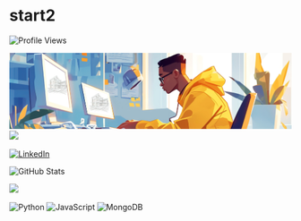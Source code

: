# start2
![Profile Views](https://komarev.com/ghpvc/?username=aqdasimelika&color=brightgreen)

![Awesome Banner](https://github.com/aqdasimelika/start2/blob/main/industrial-designer-digital-art.jpg)
<img src="https://readme-typing-svg.herokuapp.com?lines=Hi!+I+am+programmer!;Love+learning+and+building+new+projects&center=true&width=480&height=50">

[<img src="https://img.shields.io/badge/LinkedIn-0077B5?logo=linkedin&logoColor=white" alt="LinkedIn">](https://www.linkedin.com/in/melika-aqdasi-b82353344/)


![GitHub Stats](https://github-readme-stats.vercel.app/api?username=aqdasimelika&show_icons=true&theme=radical)


<img src="https://readme-typing-svg.herokuapp.com?lines=Hi!+I+am+programmer!;Love+learning+and+building+new+projects&center=true&width=480&height=50">

![Python](https://img.shields.io/badge/-Python-3776AB?logo=python&logoColor=white)
![JavaScript](https://img.shields.io/badge/-JavaScript-F7DF1E?logo=javascript&logoColor=black)
![MongoDB](https://img.shields.io/badge/-MongoDB-47A248?logo=mongodb&logoColor=white)

